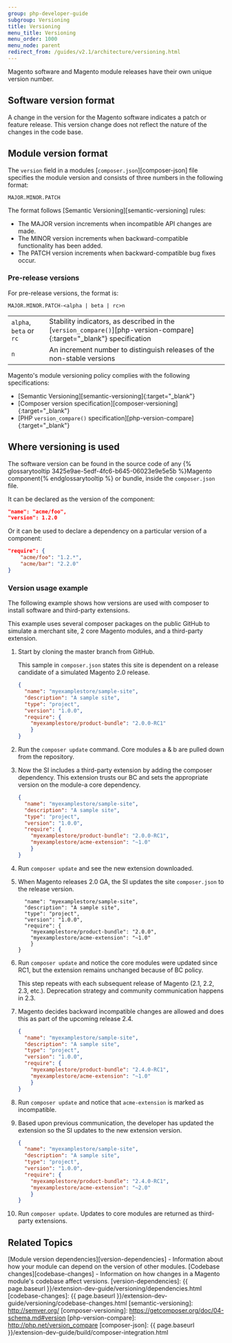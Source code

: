 ```yaml
---
group: php-developer-guide
subgroup: Versioning
title: Versioning
menu_title: Versioning
menu_order: 1000
menu_node: parent
redirect_from: /guides/v2.1/architecture/versioning.html
---
```


Magento software and Magento module releases have their own unique version number.

## Software version format

A change in the version for the Magento software indicates a patch or feature release.
This version change does not reflect the nature of the changes in the code base.

## Module version format

The `version` field in a modules [`composer.json`][composer-json] file specifies the module version and consists of three numbers in the following format:

`MAJOR.MINOR.PATCH`

The format follows [Semantic Versioning][semantic-versioning] rules:

* The MAJOR version increments when incompatible API changes are made.
* The MINOR version increments when backward-compatible functionality has been added.
* The PATCH version increments when backward-compatible bug fixes occur.

### Pre-release versions

For pre-release versions, the format is:

`MAJOR.MINOR.PATCH-<alpha | beta | rc>n`

|||
|--|--|
| `alpha`, `beta` or `rc` | Stability indicators, as described in the [`version_compare()`][php-version-compare]{:target="_blank"} specification|
| `n` | An increment number to distinguish releases of the non-stable versions |

Magento's module versioning policy complies with the following specifications:

* [Semantic Versioning][semantic-versioning]{:target="_blank"}
* [Composer version specification][composer-versioning]{:target="_blank"}
* [PHP `version_compare()` specification][php-version-compare]{:target="_blank"}

## Where versioning is used

The software version can be found in the source code of any {% glossarytooltip 3425e9ae-5edf-4fc6-b645-06023e9e5e5b %}Magento component{% endglossarytooltip %} or bundle, inside the `composer.json` file.

It can be declared as the version of the component:

```json
"name": "acme/foo",
"version": 1.2.0
```

Or it can be used to declare a dependency on a particular version of a component:

```json
"require": {
    "acme/foo": "1.2.*",
    "acme/bar": "2.2.0"
}
```

### Version usage example

The following example shows how versions are used with composer to install software and third-party extensions.

This example uses several composer packages on the public GitHub to simulate a merchant site, 2 core Magento modules, and a third-party extension.

1. Start by cloning the master branch from GitHub.

   This sample in `composer.json` states this site is dependent on a release candidate of a simulated Magento 2.0 release.

    ```json
    {
      "name": "myexamplestore/sample-site",
      "description": "A sample site",
      "type": "project",
      "version": "1.0.0",
      "require": {
        "myexamplestore/product-bundle": "2.0.0-RC1"
        }
    }
    ```

1. Run the <code>composer update</code> command. Core modules a & b are pulled down from the repository.

1. Now the SI includes a third-party extension by adding the composer dependency. This extension trusts our BC and sets the appropriate version on the module-a core dependency.

    ```json
    {
      "name": "myexamplestore/sample-site",
      "description": "A sample site",
      "type": "project",
      "version": "1.0.0",
      "require": {
        "myexamplestore/product-bundle": "2.0.0-RC1",
        "myexamplestore/acme-extension": "~1.0"
        }
    }
    ```

1. Run `composer update` and see the new extension downloaded.

1. When Magento releases 2.0 GA, the SI updates the site `composer.json` to the release version.

    ```json{
      "name": "myexamplestore/sample-site",
      "description": "A sample site",
      "type": "project",
      "version": "1.0.0",
      "require": {
        "myexamplestore/product-bundle": "2.0.0",
        "myexamplestore/acme-extension": "~1.0"
        }
    }
    ```

1. Run `composer update` and notice the core modules were updated since RC1, but the extension remains unchanged because of BC policy.

    This step repeats with each subsequent release of Magento (2.1, 2.2, 2.3, etc.). Deprecation strategy and community communication happens in 2.3.

1. Magento decides backward incompatible changes are allowed and does this as part of the upcoming release 2.4.

    ```json
    {
      "name": "myexamplestore/sample-site",
      "description": "A sample site",
      "type": "project",
      "version": "1.0.0",
      "require": {
        "myexamplestore/product-bundle": "2.4.0-RC1",
        "myexamplestore/acme-extension": "~1.0"
        }
    }
    ```

1. Run `composer update` and notice that `acme-extension` is marked as incompatible.

1. Based upon previous communication, the developer has updated the extension so the SI updates to the new extension version.

    ```json
    {
      "name": "myexamplestore/sample-site",
      "description": "A sample site",
      "type": "project",
      "version": "1.0.0",
      "require": {
        "myexamplestore/product-bundle": "2.4.0-RC1",
        "myexamplestore/acme-extension": "~2.0"
        }
    }
    ```

1. Run `composer update`. Updates to core modules are returned as third-party extensions.

## Related Topics

[Module version dependencies][version-dependencies] - Information about how your module can depend on the version of other modules.
[Codebase changes][codebase-changes] - Information on how changes in a Magento module's codebase affect versions.
[version-dependencies]: {{ page.baseurl }}/extension-dev-guide/versioning/dependencies.html
[codebase-changes]: {{ page.baseurl }}/extension-dev-guide/versioning/codebase-changes.html
[semantic-versioning]: http://semver.org/
[composer-versioning]: https://getcomposer.org/doc/04-schema.md#version
[php-version-compare]: http://php.net/version_compare
[composer-json]: {{ page.baseurl }}/extension-dev-guide/build/composer-integration.html
